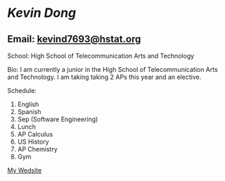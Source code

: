 # _**Kevin Dong**_

## Email: kevind7693@hstat.org

  School: High School of Telecommunication Arts and Technology 

  Bio: I am currently a junior in the High School of Telecommunication Arts and Technology. I am taking taking 2 APs this year and an elective. 

Schedule:
1. English 
2. Spanish 
3. Sep (Software Engineering)
4. Lunch
5. AP Calculus 
6. US History 
7. AP Chemistry 
8. Gym 

[My Wedsite](https://sites.google.com/a/hstat.org/kevind7693sep10/)